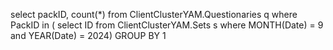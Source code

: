    select packID, count(*) from ClientClusterYAM.Questionaries q
    where PackID in (
    select ID from ClientClusterYAM.Sets s
    where MONTH(Date) = 9 and YEAR(Date) = 2024)
    GROUP BY 1
